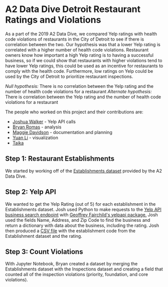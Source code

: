 # A2 Data Dive Detroit Restaurant Ratings and Violations
As a part of the 2019 A2 Data Dive, we compared Yelp ratings with health code violations of restaurants in the City of Detroit to see if there is correlation between the two. Our hypothesis was that a lower Yelp rating is correlated with a higher number of health code violations. Restaurant owners know how important a high Yelp rating is to having a successful business, so if we could show that restaurants with higher violations tend to have lower Yelp ratings, this could be used as an incentive for restaurants to comply with the health code. Furthermore, low ratings on Yelp could be used by the City of Detroit to prioritize restaurant inspections.

_Null hypothesis:_ There is no correlation between the Yelp rating and the number of health code violations for a restaurant
_Alternate hypothesis:_ There is correlation between the Yelp rating and the number of health code violations for a restaurant

The people who worked on this project and their contributions are:
- [Joshua Walker](https://github.com/joshwalk/) - Yelp API calls
- [Bryan Romas](https://github.com/bcromas/) - analysis
- [Maggie Davidson](https://github.com/mfldavidson/) - documentation and planning
- [Yuan Li](https://github.com/yuanli/) - visualization
- [Taika](https://github.com/taikaa/)

## Step 1: Restaurant Establishments
We started by working off of the [Establishments dataset](https://github.com/mfldavidson/a2dd-detroit-rest-ratings/blob/master/Restaurant_Inspections_-_Establishments.csv) provided by the A2 Data Dive.

## Step 2: Yelp API
We wanted to get the Yelp Rating (out of 5) for each establishment in the Establishments dataset. Josh used Python to make requests to the [Yelp API business search endpoint](https://www.yelp.com/developers/documentation/v3/business_search) with [Geoffrey Fairchild's yelpapi package.](https://github.com/gfairchild/yelpapi) Josh used the fields Name, Address, and Zip Code to find the business and return a dictionary with data about the business, including the rating. Josh then produced a [CSV file](https://github.com/mfldavidson/a2dd-detroit-rest-ratings/blob/master/yelp_ratings.csv) with the establishment code from the Establishment dataset and the rating.

## Step 3: Count Violations
With Jupyter Notebook, Bryan created a dataset by merging the Establishments dataset with the Inspections dataset and creating a field that counted all of the inspection violations (priority, foundation, and core violations).
